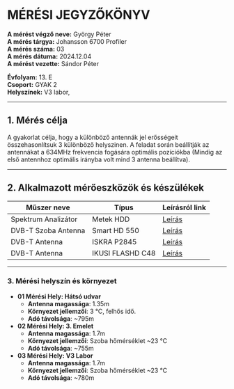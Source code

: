 
# MÉRÉSI JEGYZŐKÖNYV

**A mérést végző neve:** György Péter  
**A mérés tárgya:** Johansson 6700 Profiler  
**A mérés száma:** 03  
**A mérés dátuma:** 2024.12.04  
**A mérést vezette:** Sándor Péter

**Évfolyam:** 13. E  
**Csoport:** GYAK 2  
**Helyszínek:**   V3 labor, 

---

## 1. Mérés célja

A gyakorlat célja, hogy a különböző antennák jel erősségeit összehasonlítsuk 3 különböző helyszinen. A feladat során beállítják az antennákat a 634MHz frekvencia fogására optimális pozíciókba (Mindig az első antennhoz optimális irányba volt mind 3 antenna beállítva).

---

## 2. Alkalmazott mérőeszközök és készülékek

| Műszer neve                         | Típus               | Leírásról link |
| ----------------------------------- | ------------------- |----------------|
| Spektrum Analizátor                 | Metek HDD           |[Leírás](https://www.ek.plus/en/product/metek-hdd/)|
| DVB-T Szoba Antenna                 | Smart HD 550        |[Leírás](https://bolt.sat.hu/opticum-smart-hd-550-szobaantenna-3135?srsltid=AfmBOopzsStuWMBIGKVNKGFObYG5-NeQaW_3Z0zCVwr0YBzbp-i0dHRI)|
| DVB-T Antenna                       |ISKRA P2845          |[Leírás](https://www.iskra.eu/en/UHF-antennas/UHF-TV-Antenna-P-2845/)|
| DVB-T Antenna                       |IKUSI FLASHD C48     |[Leírás](https://bolt.sat.hu/ikusi-flashd-c48-digitalis-foldfelszini-tv-antenna-3173?srsltid=AfmBOoqicoM5aMRo9iAcvIR_4QmPxyr4AOYSCxklJKDQJqXJ67bfkvK-)|

---

### 3. **Mérési helyszín és környezet**
- **01 Mérési Hely: Hátsó udvar**
  - **Antenna magassága**: 1.35m
  - **Környezet jellemzői**: 3 °C, felhős idő.
  - **Adó távolsága**:  ~795m
- **02 Mérési Hely: 3. Emelet**
  - **Antenna magassága**: 1.7m
  - **Környezet jellemzői**: Szoba hőmérséklet ~23 °C
  - **Adó távolsága**: ~755m
- **03 Mérési Hely: V3 Labor**
  - **Antenna magassága**: 1.7m
  - **Környezet jellemzői**: Szoba hőmérséklet ~23 °C
  - **Adó távolsága**:  ~780m
